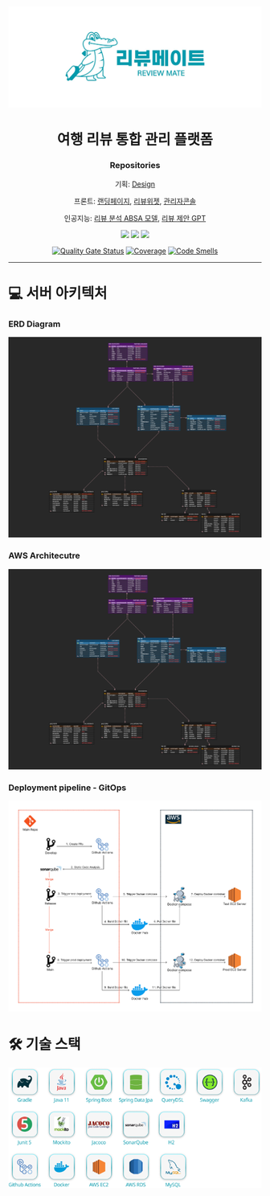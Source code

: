 ![image_reviewmate_top_logo.jpg](docs%2Fimage_reviewmate_top_logo.jpg)

<div align="center">

# 여행 리뷰 통합 관리 플랫폼

### Repositories

기획: [Design](https://github.com/review-mate/review-mate)

프론트: [랜딩페이지](https://github.com/review-mate/review-mate-landing-page), [리뷰위젯](https://github.com/review-mate/review-mate-insert-module), [관리자콘솔](https://github.com/review-mate/review-mate-admin-console)

인공지능: [리뷰 분석 ABSA 모델](https://github.com/review-mate/review-mate-ai-ABSA), [리뷰 제안 GPT](https://github.com/review-mate/review-mate-ai-gpt)

[<img src="https://img.shields.io/badge/-reviewmate.co.kr-009AAB?logo=google-chrome&logoColor=white&label=%20&labelColor=grey" />](https://www.reviewmate.co.kr/)
[<img src="https://img.shields.io/badge/-reviewmate.co.kr-009AAB?logo=google-chrome&logoColor=white&label=%20&labelColor=grey" />](http://api.reviewmate.co.kr:8080/swagger-ui.html)
[<img src="https://img.shields.io/badge/-reviewmate.co.kr-009AAB?logo=google-chrome&logoColor=white&label=%20&labelColor=grey" />](http://test.api.reviewmate.co.kr:8080/swagger-ui.html)

[![Quality Gate Status](http://test.analysis.reviewmate.co.kr:8080/api/project_badges/measure?project=review-mate_review-mate-be_AYpxCkmbkDvpsC93SDU_&metric=alert_status&token=sqb_2933aeb1690b69b3b5553c2cabf1c1566066ec53)](http://test.analysis.reviewmate.co.kr:8080/dashboard?id=review-mate_review-mate-be_AYpxCkmbkDvpsC93SDU_)
[![Coverage](http://test.analysis.reviewmate.co.kr:8080/api/project_badges/measure?project=review-mate_review-mate-be_AYpxCkmbkDvpsC93SDU_&metric=coverage&token=sqb_2933aeb1690b69b3b5553c2cabf1c1566066ec53)](http://test.analysis.reviewmate.co.kr:8080/dashboard?id=review-mate_review-mate-be_AYpxCkmbkDvpsC93SDU_)
[![Code Smells](http://test.analysis.reviewmate.co.kr:8080/api/project_badges/measure?project=review-mate_review-mate-be_AYpxCkmbkDvpsC93SDU_&metric=code_smells&token=sqb_2933aeb1690b69b3b5553c2cabf1c1566066ec53)](http://test.analysis.reviewmate.co.kr:8080/dashboard?id=review-mate_review-mate-be_AYpxCkmbkDvpsC93SDU_)
</div>

---

# 💻 서버 아키텍처

### ERD Diagram
![erd.png](docs%2Ferd.png)

### AWS Architecutre
![erd.png](docs%2Ferd.png)

### Deployment pipeline - GitOps
![gitops.png](docs%2Fgitops.png)

# 🛠 기술 스택
![image_reviewmate-be-stack.png](docs%2Fimage_reviewmate-be-stack.png)
